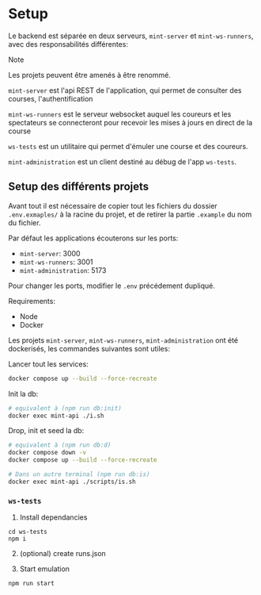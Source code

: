 # Setup

Le backend est séparée en deux serveurs, `mint-server` et `mint-ws-runners`, avec des responsabilités différentes:

> [!NOTE]
> Les projets peuvent être amenés à être renommé.

`mint-server` est l'api REST de l'application, qui permet de consulter des courses, l'authentification

`mint-ws-runners` est le serveur websocket auquel les coureurs et les spectateurs se connecteront pour recevoir les mises à jours en direct de la course

`ws-tests` est un utilitaire qui permet d'émuler une course et des coureurs.

`mint-administration` est un client destiné au débug de l'app `ws-tests`.

## Setup des différents projets

Avant tout il est nécessaire de copier tout les fichiers du dossier `.env.exmaples/` à la racine du projet, et de retirer la partie `.example` du nom du fichier.

Par défaut les applications écouterons sur les ports:

- `mint-server`: 3000
- `mint-ws-runners`: 3001
- `mint-administration`: 5173

Pour changer les ports, modifier le `.env` précédement dupliqué.

Requirements: 

- Node
- Docker

Les projets `mint-server`, `mint-ws-runners`, `mint-administration` ont été dockerisés, les commandes suivantes sont utiles:

Lancer tout les services:

```sh
docker compose up --build --force-recreate
```

Init la db:

```sh
# equivalent à (npm run db:init)
docker exec mint-api ./i.sh
```

Drop, init et seed la db:

```sh
# equivalent à (npm run db:d)
docker compose down -v
docker compose up --build --force-recreate

# Dans un autre terminal (npm run db:is)
docker exec mint-api ./scripts/is.sh
```

### `ws-tests`

1. Install dependancies

```
cd ws-tests
npm i 
```

2. (optional) create runs.json

3. Start emulation

```
npm run start 
```